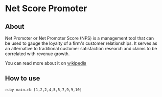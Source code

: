 # Net Score Promoter

## About
Net Promoter or Net Promoter Score (NPS) is a management tool that can be used to gauge the loyalty of a firm's customer relationships.
It serves as an alternative to traditional customer satisfaction research and claims to be correlated with revenue growth.

You can read more about it on [wikipedia](https://en.wikipedia.org/wiki/Net_Promoter)

## How to use

`ruby main.rb [1,2,2,4,5,5,7,9,9,10]`
